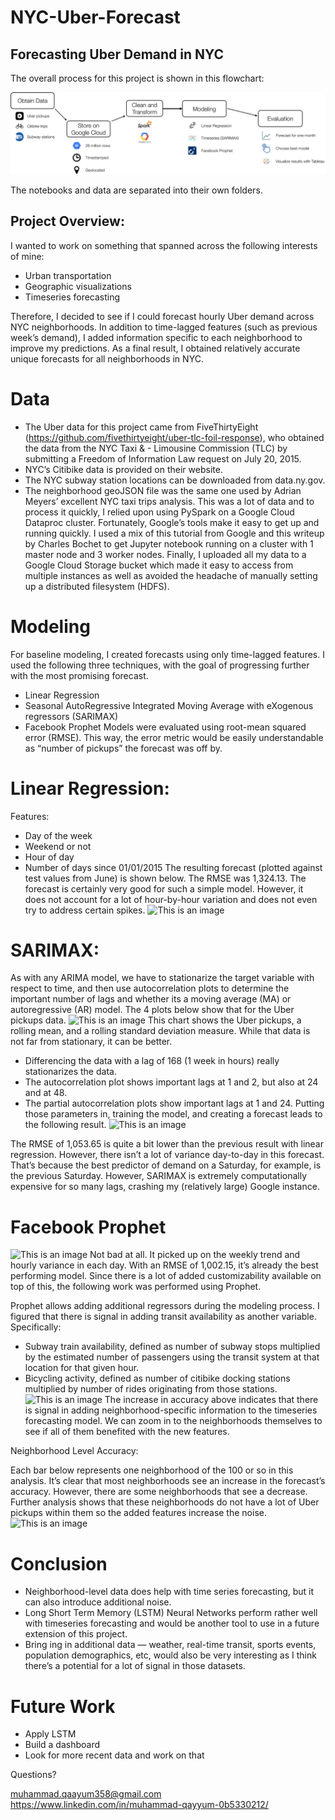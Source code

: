 # NYC-Uber-Forecast

## Forecasting Uber Demand in NYC

The overall process for this project is shown in this flowchart:

![This is an image](https://github.com/wajeeh853/NYC-Uber-Forecast/blob/main/flowchart.png)

The notebooks and data are separated into their own folders.

## Project Overview:

 I wanted to work on something that spanned across the following interests of mine:

- Urban transportation
- Geographic visualizations
- Timeseries forecasting

Therefore, I decided to see if I could forecast hourly Uber demand across NYC neighborhoods. In addition to time-lagged features (such as previous week’s demand), I added information specific to each neighborhood to improve my predictions. As a final result, I obtained relatively accurate unique forecasts for all neighborhoods in NYC.


# Data

- The Uber data for this project came from FiveThirtyEight (https://github.com/fivethirtyeight/uber-tlc-foil-response), who obtained the data from the NYC Taxi & - Limousine Commission (TLC) by submitting a Freedom of Information Law request on July 20, 2015.
- NYC’s Citibike data is provided on their website.
- The NYC subway station locations can be downloaded from data.ny.gov.
- The neighborhood geoJSON file was the same one used by Adrian Meyers’ excellent NYC taxi trips analysis.
This was a lot of data and to process it quickly, I relied upon using PySpark on a Google Cloud Dataproc cluster. Fortunately, Google’s tools make it easy to get up and running quickly. I used a mix of this tutorial from Google and this writeup by Charles Bochet to get Jupyter notebook running on a cluster with 1 master node and 3 worker nodes. Finally, I uploaded all my data to a Google Cloud Storage bucket which made it easy to access from multiple instances as well as avoided the headache of manually setting up a distributed filesystem (HDFS).

# Modeling

For baseline modeling, I created forecasts using only time-lagged features. I used the following three techniques, with the goal of progressing further with the most promising forecast.

- Linear Regression
- Seasonal AutoRegressive Integrated Moving Average with eXogenous regressors (SARIMAX)
- Facebook Prophet
Models were evaluated using root-mean squared error (RMSE). This way, the error metric would be easily understandable as “number of pickups” the forecast was off by.
# Linear Regression:
Features:

- Day of the week
- Weekend or not
- Hour of day
- Number of days since 01/01/2015
The resulting forecast (plotted against test values from June) is shown below. The RMSE was 1,324.13. The forecast is certainly very good for such a simple model. However, it does not account for a lot of hour-by-hour variation and does not even try to address certain spikes. 
![This is an image](https://user-images.githubusercontent.com/64773443/112430876-1f117700-8d15-11eb-8abd-1fc6f99b9b21.png)
# SARIMAX:
As with any ARIMA model, we have to stationarize the target variable with respect to time, and then use autocorrelation plots to determine the important number of lags and whether its a moving average (MA) or autoregressive (AR) model. The 4 plots below show that for the Uber pickups data. 
![This is an image](https://user-images.githubusercontent.com/64773443/112431199-947d4780-8d15-11eb-8152-9025a13b7bbd.png)
This chart shows the Uber pickups, a rolling mean, and a rolling standard deviation measure. While that data is not far from stationary, it can be better.
- Differencing the data with a lag of 168 (1 week in hours) really stationarizes the data.
- The autocorrelation plot shows important lags at 1 and 2, but also at 24 and at 48.
- The partial autocorrelation plots show important lags at 1 and 24.
Putting those parameters in, training the model, and creating a forecast leads to the following result. 
![This is an image](https://user-images.githubusercontent.com/64773443/112431892-795f0780-8d16-11eb-8951-197ff39edd22.png)

The RMSE of 1,053.65 is quite a bit lower than the previous result with linear regression. However, there isn’t a lot of variance day-to-day in this forecast. That’s because the best predictor of demand on a Saturday, for example, is the previous Saturday. However, SARIMAX is extremely computationally expensive for so many lags, crashing my (relatively large) Google instance.

# Facebook Prophet
![This is an image](https://user-images.githubusercontent.com/64773443/112433827-2f2b5580-8d19-11eb-86d2-fa6b86db6b42.png)
Not bad at all. It picked up on the weekly trend and hourly variance in each day. With an RMSE of 1,002.15, it’s already the best performing model. Since there is a lot of added customizability available on top of this, the following work was performed using Prophet.

Prophet allows adding additional regressors during the modeling process. I figured that there is signal in adding transit availability as another variable. Specifically:

- Subway train availability, defined as number of subway stops multiplied by the estimated number of passengers using the transit system at that location for that given hour.
- Bicycling activity, defined as number of citibike docking stations multiplied by number of rides originating from those stations.
![This is an image](https://user-images.githubusercontent.com/64773443/112434182-a52fbc80-8d19-11eb-9c32-4b12ae2c6847.png)
The increase in accuracy above indicates that there is signal in adding neighborhood-specific information to the timeseries forecasting model. We can zoom in to the neighborhoods themselves to see if all of them benefited with the new features.

Neighborhood Level Accuracy:

Each bar below represents one neighborhood of the 100 or so in this analysis. It’s clear that most neighborhoods see an increase in the forecast’s accuracy. However, there are some neighborhoods that see a decrease. Further analysis shows that these neighborhoods do not have a lot of Uber pickups within them so the added features increase the noise. 
![This is an image](https://user-images.githubusercontent.com/64773443/112434660-37d05b80-8d1a-11eb-95d1-242f17365909.png)

# Conclusion
- Neighborhood-level data does help with time series forecasting, but it can also introduce additional noise.
- Long Short Term Memory (LSTM) Neural Networks perform rather well with timeseries forecasting and would be another tool to use in a future extension of this project.
- Bring ing in additional data — weather, real-time transit, sports events, population demographics, etc, would also be very interesting as I think there’s a potential for a lot of signal in those datasets.

# Future Work

- Apply LSTM
- Build a dashboard
- Look for more recent data and work on that

Questions?

muhammad.qaayum358@gmail.com
https://www.linkedin.com/in/muhammad-qayyum-0b5330212/



